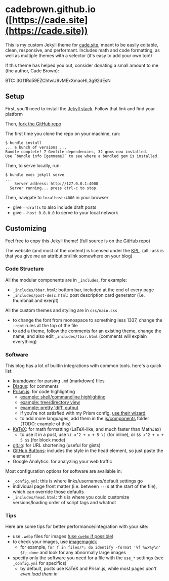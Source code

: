 # cadebrown.github.io ([https://cade.site](https://cade.site))

This is my custom Jekyll theme for [cade.site](https://cade.site), meant to be easily editable, clean, responsive, and performant. Includes math and code formatting, as well as multiple themes with a selector (it's easy to add your own too!)

If this theme has helped you out, consider donating a small amount to me (the author, Cade Brown):

BTC: 3G11Rd59EZChtwU9vMExXmaoHL3g92dEsN


## Setup

First, you'll need to install the [Jekyll stack](https://jekyllrb.com/docs/installation/). Follow that link and find your platform

Then, [fork the GitHub repo](https://github.com/cadebrown/cadebrown.github.io/fork)

The first time you clone the repo on your machine, run:

```shell
$ bundle install
... a bunch of versions ...
Bundle complete! 7 Gemfile dependencies, 32 gems now installed.
Use `bundle info [gemname]` to see where a bundled gem is installed.
```

Then, to serve locally, run:

```shell
$ bundle exec jekyll serve
...
    Server address: http://127.0.0.1:4000
  Server running... press ctrl-c to stop.
```

Then, navigate to `localhost:4000` in your browser

  * give `--drafts` to also include draft posts
  * give `--host 0.0.0.0` to serve to your local network

## Customizing

Feel free to copy this Jekyll theme! (full source is on [the GitHub repo](https://github.com/cadebrown/cadebrown.github.io))

The website (and most of the content) is licensed under the [KPL](https://kata.tools/kpl). (all i ask is that you give me an attribution/link somewhere on your blog)

### Code Structure

All the modular components are in `_includes`, for example:

  * `_includes/bbar.html`: bottom bar, included at the end of every page
  * `_includes/post-desc.html`: post description card generator (i.e. thumbnail and exerpt)

All the custom themes and styling are in `css/main.css`

  * to change the font from monospace to something less 1337, change the `:root` rules at the top of the file
  * to add a theme, follow the comments for an existing theme, change the name, and also edit `_includes/tbar.html` (comments will explain everything)


### Software

This blog has a lot of builtin integrations with common tools. here's a quick list:

  * [kramdown](https://kramdown.gettalong.org/syntax.html): for parsing `.md` (markdown) files
  * [Disqus](https://disqus.com/): for comments
  * [Prism.js](https://prismjs.com/): for code highlighting
    * [example: shell/commandline highlighting](https://github.com/cadebrown/cadebrown.github.io/blob/main/_posts/2021-09-28-diy-regex-engine.md)
    * [example: tree/directory view](https://prismjs.com/plugins/treeview/)
    * [example: pretty 'diff' output](https://prismjs.com/plugins/diff-highlight/)
    * if you're not satisfied with my Prism config, [use their wizard](https://prismjs.com/download.html)
    * to add more languages, add them in the [js/components](./js/components) folder (TODO: example of this)
  * [KaTeX](https://www.katex.org/): for math formatting (LaTeX-like, and much faster than MathJax)
    * to use it in a post, use `\( x^2 + x + 5 \)` (for inline), or `$$ x^2 + x + 5 $$` (for block mode)
  * [git.io](https://git.io/): for URL shortening (useful for gists)
  * [GitHub Buttons](https://buttons.github.io/): includes the style in the head element, so just paste the element!
  * Google Analytics: for analyzing your web traffic

Most configuration options for software are available in:

  * `_config.yml`: this is where links/usernames/default settings go
  * individual page front matter (i.e. between `---`s at the start of the file), which can override those defaults
  * `_includes/head.html`: this is where you could customize versions/loading order of script tags and whatnot


### Tips

Here are some tips for better performance/integration with your site:

  * use `.webp` files for images ([use `cwebp` if possible](https://developers.google.com/speed/webp/docs/cwebp))
  * to check your images, use [imagemagick](https://imagemagick.org/script/identify.php)
    * for example, `for f in files/*; do identify -format '%f %wx%y\n' $f; done` and look for any abnormally large images
  * specify only the software you need for a file with the `use_*` settings (see `_config.yml` for specifics)
    * by default, posts use KaTeX and Prism.js, while most pages *don't even load them in*

